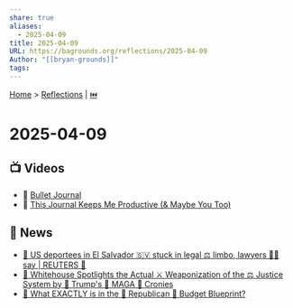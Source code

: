 ```yaml
---
share: true
aliases:
  - 2025-04-09
title: 2025-04-09
URL: https://bagrounds.org/reflections/2025-04-09
Author: "[[bryan-grounds]]"
tags: 
---
```

[Home](../index.md) > [Reflections](./index.md) | [⏮️](./2025-04-08.md)  
# 2025-04-09  
## 📺 Videos  
- 📓 [ Bullet Journal](../videos/bullet-journal.md)  
- 🚀 [ This Journal Keeps Me Productive (& Maybe You Too)](../videos/this-journal-keeps-me-productive-and-maybe-you-too.md)  
  
## 📰 News  
- [🚨 US deportees in El Salvador 🇸🇻 stuck in legal ⚖️ limbo, lawyers 🧑‍⚖️ say | REUTERS 📰](../videos/us-deportees-in-el-salvador-stuck-in-legal-limbo-lawyers-say-reuters.md)  
- [🚨 Whitehouse Spotlights the Actual ⚔️ Weaponization of the ⚖️ Justice System by 🤡 Trump's 🧢 MAGA 👯 Cronies](../videos/whitehouse-spotlights-the-actual-weaponization-of-the-justice-system-by-trumps-maga-cronies.md)  
- [📢 What EXACTLY is in the 🐘 Republican 🧾 Budget Blueprint?](../videos/what-exactly-is-in-the-republican-budget-blueprint.md)  
